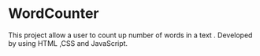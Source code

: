 # WordCounter
This project allow a user to count up number of words in a text . Developed by using HTML ,CSS and JavaScript.
